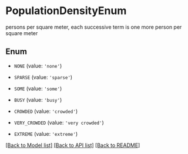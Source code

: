 # PopulationDensityEnum

persons per square meter, each successive term is one more person per square meter

## Enum

* `NONE` (value: `'none'`)

* `SPARSE` (value: `'sparse'`)

* `SOME` (value: `'some'`)

* `BUSY` (value: `'busy'`)

* `CROWDED` (value: `'crowded'`)

* `VERY_CROWDED` (value: `'very crowded'`)

* `EXTREME` (value: `'extreme'`)

[[Back to Model list]](../README.md#documentation-for-models) [[Back to API list]](../README.md#documentation-for-api-endpoints) [[Back to README]](../README.md)


